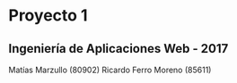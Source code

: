 # Proyecto 1

## Ingeniería de Aplicaciones Web - 2017

Matías Marzullo (80902)
Ricardo Ferro Moreno (85611)